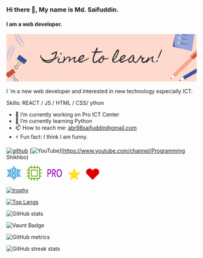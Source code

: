 ### Hi there 👋, My name is Md. Saifuddin. 
#### I am a web developer.
![I am a web developer.](https://github.com/abr98saifuddin/abr98saifuddin1/blob/main/Time%20to%20learn!.png)

I 'm a new web developer and interested in new technology especially ICT. 

Skills:  REACT / JS / HTML / CSS/ ython 

- 🔭 I’m currently working on Pro ICT Center 
- 🌱 I’m currently learning Python 
- 📫 How to reach me: abr98saifuddin@gmail.com 
- ⚡ Fun fact: I think I am funny. 


[<img src='https://cdn.jsdelivr.net/npm/simple-icons@3.0.1/icons/github.svg' alt='github' height='40'>](https://github.com/abr98saifuddin)  [<img src='https://cdn.jsdelivr.net/npm/simple-icons@3.0.1/icons/youtube.svg' alt='YouTube' height='40'>](https://www.youtube.com/channel/Programming Shikhbo)  

<a href='https://archiveprogram.github.com/'><img src='https://raw.githubusercontent.com/acervenky/animated-github-badges/master/assets/acbadge.gif' width='40' height='40'></a> <a href='https://docs.github.com/en/developers'><img src='https://raw.githubusercontent.com/acervenky/animated-github-badges/master/assets/devbadge.gif' width='40' height='40'></a> <a href='https://github.com/pricing'><img src='https://raw.githubusercontent.com/acervenky/animated-github-badges/master/assets/pro.gif' width='40' height='40'></a> <a href='https://stars.github.com/'><img src='https://raw.githubusercontent.com/acervenky/animated-github-badges/master/assets/starbadge.gif' width='35' height='35'></a> <a href='https://docs.github.com/en/github/supporting-the-open-source-community-with-github-sponsors'><img src='https://raw.githubusercontent.com/acervenky/animated-github-badges/master/assets/sponsorbadge.gif' width='35' height='35'></a> 

[![trophy](https://github-profile-trophy.vercel.app/?username=abr98saifuddin)](https://github.com/ryo-ma/github-profile-trophy)

[![Top Langs](https://github-readme-stats.vercel.app/api/top-langs/?username=abr98saifuddin)](https://github.com/anuraghazra/github-readme-stats)

![GitHub stats](https://github-readme-stats.vercel.app/api?username=abr98saifuddin&show_icons=true&count_private=true)  

![Vaunt Badge](https://api.vaunt.dev/v1/github/entities/abr98saifuddin/contributions?format=svg&private=true)  

![GitHub metrics](https://metrics.lecoq.io/abr98saifuddin)  

![GitHub streak stats](https://streak-stats.demolab.com/?user=abr98saifuddin)  

